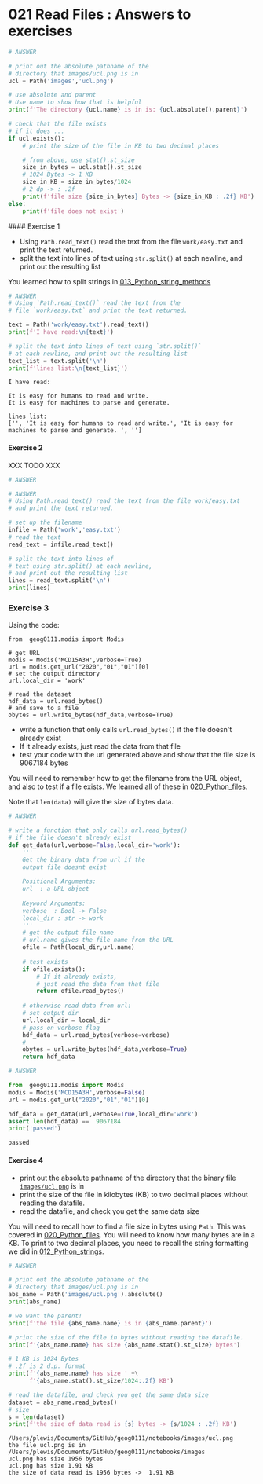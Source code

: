 # 021 Read Files : Answers to exercises


```python
# ANSWER

# print out the absolute pathname of the 
# directory that images/ucl.png is in
ucl = Path('images','ucl.png')

# use absolute and parent
# Use name to show how that is helpful
print(f'The directory {ucl.name} is in is: {ucl.absolute().parent}')

# check that the file exists
# if it does ...
if ucl.exists():
    # print the size of the file in KB to two decimal places

    # from above, use stat().st_size
    size_in_bytes = ucl.stat().st_size
    # 1024 Bytes -> 1 KB
    size_in_KB = size_in_bytes/1024
    # 2 dp -> : .2f
    print(f'file size {size_in_bytes} Bytes -> {size_in_KB : .2f} KB')
else:
    print(f'file does not exist')
```

#### Exercise 1

* Using `Path.read_text()` read the text from the file `work/easy.txt` and print the text returned.
* split the text into lines of text using `str.split()` at each newline, and print out the resulting list

You learned how to split strings in [013_Python_string_methods](013_Python_string_methods.md#split()-and-join())


```python
# ANSWER
# Using `Path.read_text()` read the text from the 
# file `work/easy.txt` and print the text returned.

text = Path('work/easy.txt').read_text()
print(f'I have read:\n{text}')

# split the text into lines of text using `str.split()` 
# at each newline, and print out the resulting list
text_list = text.split('\n')
print(f'lines list:\n{text_list}')
```

    I have read:
    
    It is easy for humans to read and write.
    It is easy for machines to parse and generate. 
    
    lines list:
    ['', 'It is easy for humans to read and write.', 'It is easy for machines to parse and generate. ', '']


#### Exercise 2

XXX TODO XXX


```python
# ANSWER
```


```python
# ANSWER
# Using Path.read_text() read the text from the file work/easy.txt 
# and print the text returned.

# set up the filename
infile = Path('work','easy.txt')
# read the text
read_text = infile.read_text()

# split the text into lines of 
# text using str.split() at each newline, 
# and print out the resulting list
lines = read_text.split('\n')
print(lines)
```

### Exercise 3

Using the code:
    
    from  geog0111.modis import Modis

    # get URL
    modis = Modis('MCD15A3H',verbose=True)
    url = modis.get_url("2020","01","01")[0]
    # set the output directory
    url.local_dir = 'work'
    
    # read the dataset
    hdf_data = url.read_bytes()
    # and save to a file
    obytes = url.write_bytes(hdf_data,verbose=True)    

* write a function that only calls `url.read_bytes()` if the file doesn't already exist
* If it already exists, just read the data from that file
* test your code with the url generated above and show that the file size is 9067184 bytes

You will need to remember how to get the filename from the URL object, and also to test if a file exists. We learned all of these in [020_Python_files](020_Python_files.md).

Note that `len(data)` will give the size of bytes data.


```python
# ANSWER

# write a function that only calls url.read_bytes() 
# if the file doesn't already exist
def get_data(url,verbose=False,local_dir='work'):
    '''
    Get the binary data from url if the 
    output file doesnt exist
    
    Positional Arguments:
    url  : a URL object
    
    Keyword Arguments:
    verbose  : Bool -> False
    local_dir : str -> work
    '''
    # get the output file name
    # url.name gives the file name from the URL
    ofile = Path(local_dir,url.name)
    
    # test exists
    if ofile.exists():
        # If it already exists, 
        # just read the data from that file
        return ofile.read_bytes()
    
    # otherwise read data from url:
    # set output dir
    url.local_dir = local_dir
    # pass on verbose flag
    hdf_data = url.read_bytes(verbose=verbose)
    # 
    obytes = url.write_bytes(hdf_data,verbose=True)
    return hdf_data
```


```python
# ANSWER

from  geog0111.modis import Modis
modis = Modis('MCD15A3H',verbose=False)
url = modis.get_url("2020","01","01")[0]

hdf_data = get_data(url,verbose=True,local_dir='work')
assert len(hdf_data) ==  9067184
print('passed')
```

    passed


#### Exercise 4

* print out the absolute pathname of the directory that the binary file [`images/ucl.png`](images/ucl.png) is in
* print the size of the file in kilobytes (KB) to two decimal places without reading the datafile. 
* read the datafile, and check you get the same data size

You will need to recall how to find a file size in bytes using `Path`. This was covered in [020_Python_files](020_Python_files.md). You will need to know how many bytes are in a KB. To print to two decimal places, you need to recall the string formatting we did in [012_Python_strings](012_Python_strings.md#String-formating).


```python
# ANSWER 

# print out the absolute pathname of the 
# directory that images/ucl.png is in
abs_name = Path('images/ucl.png').absolute()
print(abs_name)

# we want the parent!
print(f'the file {abs_name.name} is in {abs_name.parent}')

# print the size of the file in bytes without reading the datafile. 
print(f'{abs_name.name} has size {abs_name.stat().st_size} bytes')

# 1 KB is 1024 Bytes
# .2f is 2 d.p. format
print(f'{abs_name.name} has size ' +\
      f'{abs_name.stat().st_size/1024:.2f} KB')

# read the datafile, and check you get the same data size
dataset = abs_name.read_bytes()
# size
s = len(dataset)
print(f'the size of data read is {s} bytes -> {s/1024 : .2f} KB')
```

    /Users/plewis/Documents/GitHub/geog0111/notebooks/images/ucl.png
    the file ucl.png is in /Users/plewis/Documents/GitHub/geog0111/notebooks/images
    ucl.png has size 1956 bytes
    ucl.png has size 1.91 KB
    the size of data read is 1956 bytes ->  1.91 KB

